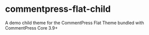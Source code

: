 # commentpress-flat-child
A demo child theme for the CommentPress Flat Theme bundled with CommentPress Core 3.9+
